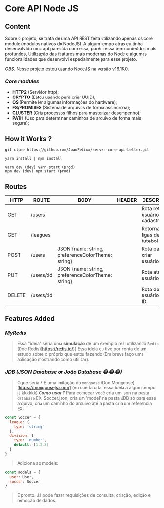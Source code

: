 # Core API Node JS

## Content

Sobre o projeto, se trata de uma API REST feita utilizando apenas os core module (módulos nativos do NodeJS).
A algum tempo atrás eu tinha desenvolvido uma api parecida com essa, porém essa tem conteúdos mais profundos, Utilização das features mais modernas do Node e algumas funcionalidades que desenvolvi especialmente para esse projeto.

*OBS.* Nesse projeto estou usando NodeJS na versão v16.16.0. 

### ***Core modules***
- **HTTP2** (Servidor http);
- **CRYPTO** (Estou usando para criar UUID);
- **OS** (Permite ler algumas informações do hardware);
- **FS/PROMISES** (Sistema de arquivos de forma assíncrona);
- **CLUSTER** (Cria processos filhos para masterizar desempenho);
- **PATH** (Uso para determinar caminhos de arquivo de forma mais segura);

## How it Works ?

```
git clone https://github.com/JoaoFelixx/server-core-api-better.git
```
```
yarn install | npm install
```
```
yarn dev (dev) yarn start (prod) 
npm dev (dev) npm start (prod)
```

## Routes 

| HTTP   | ROUTE      | BODY                                              | HEADER | DESCRIÇÃO                          |
| ------ | ---------- | ------------------------------------------------- | ------ | ---------------------------------- |
| GET    | /users     |                                                   |        | Rota retorna usuários cadastrados. |
| GET    | /leagues   |                                                   |        | Retorna ligas de futebol           |
| POST   | /users     | JSON {name: string, preferenceColorTheme: string} |        | Rota para criar usuários.          |
| PUT    | /users/:id | JSON {name: string, preferenceColorTheme: string} |        | Rota atualiza usuários.            |
| DELETE | /users/:id |                                                   |        | Rota deleta usuários por ID.       |

## Features Added

### ***MyRedis***
> Essa "ideia" seria uma **simulação** de um exemplo real utilizando `Redis` (Doc Redis)[https://redis.io/)]
> Essa ideia eu tive por conta de um estudo sobre o próprio que estou fazendo (Em breve faço 
> uma aplicação mostrando como utilizar).

### ***JDB (JSON Database or João Database 😂😂😂)***
> Oque seria ? É uma imitação do `mongoose` (Doc Mongoose)[https://mongoosejs.com/] (eu queria criar essa ideia a algum tempo já kkkkkk) 
> ***Como usar ?***
> Para começar você cria um json na pasta `database` EX. Soccer.json, cria um 'model' na pasta JDB só para esse arquivo, cria um caminho do arquivo até a pasta cria um referencia EX:

```js
const Soccer = {
  league: {
    type: 'string'
  },
  division: {
    type: 'number',
    default: [1,2,3]
  }
}
```
>Adiciona ao models: 
```js
const models = {
  user: User,
  soccer: Soccer,
}
```
> E pronto. Já pode fazer requisições de consulta, criação, edição e remoção de dados.
